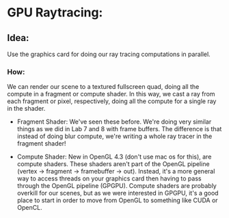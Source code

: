# GPU Raytracing:

## Idea: 
Use the graphics card for doing our ray tracing computations in parallel.

### How:
We can render our scene to a textured fullscreen quad, doing all the compute in a fragment or compute shader.  In this way, we cast a ray from each fragment or pixel, respectively, doing all the compute for a single ray in the shader.

- Fragment Shader:  We've seen these before.  We're doing very similar things as we did in Lab 7 and 8 with frame buffers.  The difference is that instead of doing blur compute, we're writing a whole ray tracer in the fragment shader!

- Compute Shader:  New in OpenGL 4.3 (don't use mac os for this), are compute shaders.  These shaders aren't part of the OpenGL pipeline (vertex -> fragment -> framebuffer -> out).  Instead, it's a more general way to access threads on your graphics card then having to pass through the OpenGL pipeline (GPGPU).  Compute shaders are probably overkill for our scenes, but as we were interested in GPGPU, it's a good place to start in order to move from OpenGL to something like CUDA or OpenCL. 

